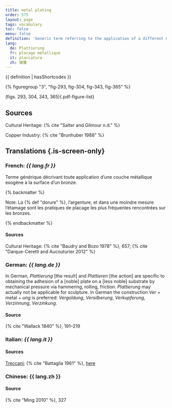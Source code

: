 ```yaml
---
title: metal plating
order: 575
layout: page
tags: vocabulary
toc: false
menu: false
definition: 'Generic term referring to the application of a different metal to the surface of a {% def "bronze" %} sculpture by a variety of means (mechanical, chemical, electrochemical). Typically, gold and silver are used to plate sculptures, but nickel, zinc, and tin have been used for aesthetic and/or protective reasons. When the applied metal is gold or an alloy of gold, it is referred to as {% def "gilding" %}.'
lang:
  de: Plattierung
  fr: placage métallique
  it: placcatura
  zh: 镀覆
---
```


{{ definition | hasShortcodes }}

{% figuregroup "3", "fig-293, fig-304, fig-343, fig-365" %}

(figs. 293, 304, 343, 365){.pdf-figure-list}

## Sources

Cultural Heritage: {% cite "Salter and Gilmour n.d." %}

Copper Industry: {% cite "Brunhuber 1988" %}

## Translations {.is-screen-only}

<div class="accordion">

### **French**: *{{ lang.fr }}*

Terme générique décrivant toute application d’une couche métallique exogène à la surface d’un bronze.

{% backmatter %}

Note: La {% def "dorure" %}, l’argenture, et dans une moindre mesure l’étamage sont les pratiques de placage les plus fréquentes rencontrées sur les bronzes.

{% endbackmatter %}

#### Sources

Cultural Heritage: {% cite "Baudry and Bozo 1978" %}, 657; {% cite "Darque-Ceretti and Aucouturier 2012" %}

### **German**: *{{ lang.de }}*

In German, *Plattierung* [the result] and *Plattieren* [the action] are specific to obtaining the adhesion of a [noble] plate on a [less noble] substrate by mechanical pressure via hammering, rolling, friction. *Plattierung* may actually not be applicable for sculpture. In German the construction *Ver* + metal + *ung* is preferred: *Vergoldung*, *Versilberung*, *Verkupferung*, *Verzinnung*, *Verzinkung.*

#### Source

{% cite "Wallack 1840" %}, 191–219

### **Italian**: *{{ lang.it }}*

#### Sources

[Treccani](http://www.treccani.it/vocabolario/placcatura); {% cite "Battaglia 1961" %}, [here](http://www.gdli.it/pdf_viewer/Scripts/pdf.js/web/viewer.asp?file=/PDF/GDLI13/GDLI_13_ocr_634.pdf&parola=placcatura)

### **Chinese**: {{ lang.zh }}

#### Source

{% cite "Ming 2010" %}, 327

</div>

